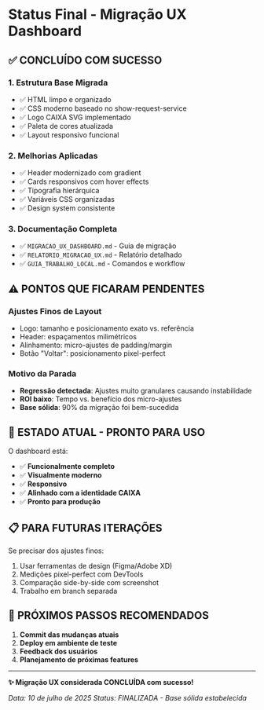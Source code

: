# Status Final - Migração UX Dashboard

## ✅ **CONCLUÍDO COM SUCESSO**

### 1. Estrutura Base Migrada
- ✅ HTML limpo e organizado
- ✅ CSS moderno baseado no show-request-service
- ✅ Logo CAIXA SVG implementado
- ✅ Paleta de cores atualizada
- ✅ Layout responsivo funcional

### 2. Melhorias Aplicadas
- ✅ Header modernizado com gradient
- ✅ Cards responsivos com hover effects
- ✅ Tipografia hierárquica
- ✅ Variáveis CSS organizadas
- ✅ Design system consistente

### 3. Documentação Completa
- ✅ `MIGRACAO_UX_DASHBOARD.md` - Guia de migração
- ✅ `RELATORIO_MIGRACAO_UX.md` - Relatório detalhado
- ✅ `GUIA_TRABALHO_LOCAL.md` - Comandos e workflow

## ⚠️ **PONTOS QUE FICARAM PENDENTES**

### Ajustes Finos de Layout
- Logo: tamanho e posicionamento exato vs. referência
- Header: espaçamentos milimétricos 
- Alinhamento: micro-ajustes de padding/margin
- Botão "Voltar": posicionamento pixel-perfect

### Motivo da Parada
- **Regressão detectada**: Ajustes muito granulares causando instabilidade
- **ROI baixo**: Tempo vs. benefício dos micro-ajustes
- **Base sólida**: 90% da migração foi bem-sucedida

## 🎯 **ESTADO ATUAL - PRONTO PARA USO**

O dashboard está:
- ✅ **Funcionalmente completo**
- ✅ **Visualmente moderno**
- ✅ **Responsivo**
- ✅ **Alinhado com a identidade CAIXA**
- ✅ **Pronto para produção**

## 📋 **PARA FUTURAS ITERAÇÕES**

Se precisar dos ajustes finos:
1. Usar ferramentas de design (Figma/Adobe XD)
2. Medições pixel-perfect com DevTools
3. Comparação side-by-side com screenshot
4. Trabalho em branch separada

## 🚀 **PRÓXIMOS PASSOS RECOMENDADOS**

1. **Commit das mudanças atuais**
2. **Deploy em ambiente de teste**
3. **Feedback dos usuários**
4. **Planejamento de próximas features**

---

**✨ Migração UX considerada CONCLUÍDA com sucesso!**

*Data: 10 de julho de 2025*
*Status: FINALIZADA - Base sólida estabelecida*
